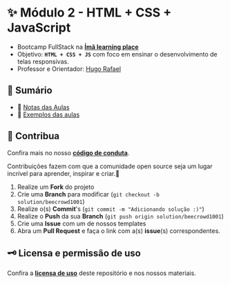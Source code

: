 # ✨ Módulo 2 - HTML + CSS + JavaScript

- Bootcamp FullStack na [**Ímã learning place**](https://imalearningplace.com)
- Objetivo: **`HTML + CSS + JS`** com foco em ensinar o desenvolvimento de telas responsivas.
- Professor e Orientador: [Hugo Rafael](https://github.com/hgrafa)

## 🧭 Sumário

- 📝 [Notas das Aulas](/Notas/)
- 🌱 [Exemplos das aulas](/Samples/)

<!-- ## 🚀 Projetos Reais -->

## 💙 Contribua

Confira mais no nosso [**código de conduta**](/CODE_OF_CONDUCT.md).

Contribuições fazem com que a comunidade open source seja um lugar incrível para aprender, inspirar e criar.💙

1. Realize um **Fork** do projeto
2. Crie uma **Branch** para modificar (`git checkout -b solution/beecrowd1001`)
3. Realize o(s) **Commit**'s (`git commit -m "Adicionando solução :)"`)
4. Realize o **Push** da sua **Branch** (`git push origin solution/beecrowd1001`)
5. Crie uma **Issue** com um de nossos templates
6. Abra um **Pull Request** e faça o link com a(s) **issue**(s) correspondentes.

## 🗝️ Licensa e permissão de uso

Confira a [**licensa de uso**](LICENSE) deste repositório e nos nossos materiais.
